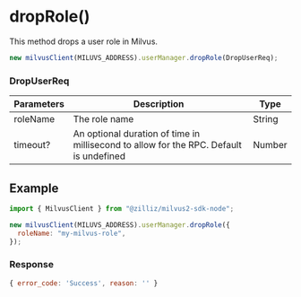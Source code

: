 # dropRole()

This method drops a user role in Milvus.

```javascript
new milvusClient(MILUVS_ADDRESS).userManager.dropRole(DropUserReq);
```

### DropUserReq

| Parameters | Description                                                                            | Type   |
| ---------- | -------------------------------------------------------------------------------------- | ------ |
| roleName   | The role name                                                                          | String |
| timeout?   | An optional duration of time in millisecond to allow for the RPC. Default is undefined | Number |

## Example

```javascript
import { MilvusClient } from "@zilliz/milvus2-sdk-node";

new milvusClient(MILUVS_ADDRESS).userManager.dropRole({
  roleName: "my-milvus-role",
});
```

### Response

```javascript
{ error_code: 'Success', reason: '' }
```
